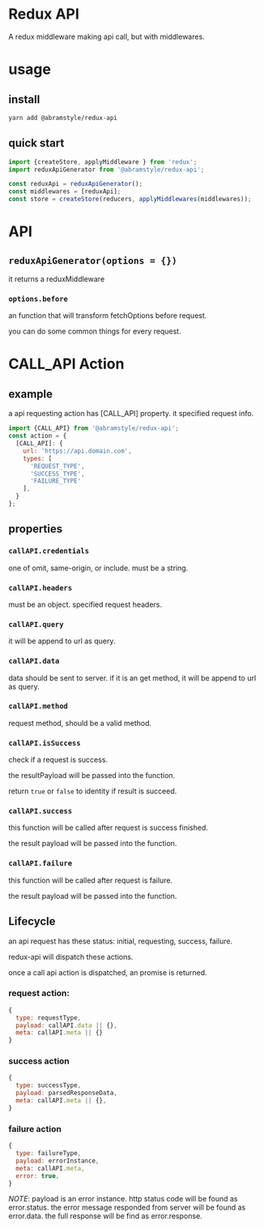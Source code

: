 # Redux API

A redux middleware making api call, but with middlewares.

# usage
## install
```bash
yarn add @abramstyle/redux-api
```

## quick start
```js
import {createStore, applyMiddleware } from 'redux';
import reduxApiGenerator from '@abramstyle/redux-api';

const reduxApi = reduxApiGenerator();
const middlewares = [reduxApi];
const store = createStore(reducers, applyMiddlewares(middlewares));
```

# API
## `reduxApiGenerator(options = {})`
it returns a reduxMiddleware

### `options.before`
an function that will transform fetchOptions before request.

you can do some common things for every request.

# CALL_API Action
## example

a api requesting action has [CALL_API] property. it specified request info.

```js
import {CALL_API} from '@abramstyle/redux-api';
const action = {
  [CALL_API]: {
    url: 'https://api.domain.com',
    types: [
      'REQUEST_TYPE',
      'SUCCESS_TYPE',
      'FAILURE_TYPE'
    ],
  }
};
```

## properties

### `callAPI.credentials`
one of omit, same-origin, or include. must be a string.

### `callAPI.headers`
must be an object. specified request headers.

### `callAPI.query`
it will be append to url as query.

### `callAPI.data`
data should be sent to server. if it is an get method, it will be append to url as query.

### `callAPI.method`
request method, should be a valid method.

### `callAPI.isSuccess`
check if a request is success.

the resultPayload will be passed into the function.

return `true` or `false` to identity if result is succeed.

### `callAPI.success`
this function will be called after request is success finished.

the result payload will be passed into the function.

### `callAPI.failure`
this function will be called after request is failure.

the result payload will be passed into the function.

###

## Lifecycle
an api request has these status: initial, requesting, success, failure.

redux-api will dispatch these actions.

once a call api action is dispatched, an promise is returned.

### request action:
```js
{
  type: requestType,
  payload: callAPI.data || {},
  meta: callAPI.meta || {}
}
```

### success action
```js
{
  type: successType,
  payload: parsedResponseData,
  meta: callAPI.meta || {},
}
```
### failure action
```js
{
  type: failureType,
  payload: errorInstance,
  meta: callAPI.meta,
  error: true,
}
```
*NOTE*: payload is an error instance. http status code will be found as error.status. the error message responded from server will be found as error.data. the full response will be find as error.response.
